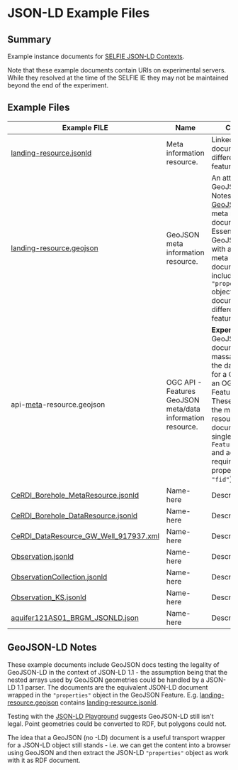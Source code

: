 # JSON-LD Example Files

## Summary
Example instance documents for [SELFIE JSON-LD Contexts](https://opengeospatial.github.io/ELFIE/contexts/elfie-2/).

Note that these example documents contain URIs on experimental servers. While they resolved at the time of the SELFIE IE they may not be maintained beyond the end of the experiment.

## Example Files

| Example FILE | Name | Comment | 
| ------------ | ------- | ------- | 
| [landing-resource.jsonld](https://opengeospatial.github.io/SELFIE/examples/landing-resource.jsonld) | Meta information resource. | Linked-feature documents for difference features: [[1](https://opengeospatial.github.io/SELFIE/examples/landing-resource-1.jsonld), [2](https://opengeospatial.github.io/SELFIE/examples/landing-resource-2.jsonld)] |
| [landing-resource.geojson](https://opengeospatial.github.io/SELFIE/examples/landing-resource.geojson) | GeoJSON meta information resource. | An attempt (see GeoJSON-LD Notes below) at a [GeoJSON-LD](https://geojson.org/geojson-ld/) meta resource document. Essentially a GeoJSON feature with a JSON-LD meta resource document included as the ```"properties"``` object. Multiple documents for difference features: [[1](https://opengeospatial.github.io/SELFIE/examples/landing-resource-1.geojson), [2](https://opengeospatial.github.io/SELFIE/examples/landing-resource-2.geojson), [3](https://opengeospatial.github.io/SELFIE/examples/landing-resource-3.geojson)] |
| api-[meta](https://opengeospatial.github.io/SELFIE/examples/api-landing-resource.geojson)-resource.geojson | OGC API - Features GeoJSON meta/data information resource. | **Experimental** A GeoJSON-LD document massaged to be the data source for a Collection in an OGC API - Features service. These combine all the meta or data resource documents into a single GeoJSON ```FeatureCollection``` and add some API required properties (e.g. ```"fid"```). |
| [CeRDI\_Borehole\_MetaResource.jsonld](https://opengeospatial.github.io/SELFIE/examples/CeRDI_Borehole_MetaResource.jsonld) | Name-here | Description-here |
| [CeRDI\_Borehole\_DataResource.jsonld](https://opengeospatial.github.io/SELFIE/examples/CeRDI_Borehole_DataResource.jsonld) | Name-here | Description-here |
[CeRDI_DataResource_GW_Well_917937.xml](https://opengeospatial.github.io/SELFIE/examples/CeRDI_DataResource_GW_Well_917937.xml) | Name-here | Description-here |
[Observation.jsonld](https://opengeospatial.github.io/SELFIE/examples/Observation.jsonld) | Name-here | Description-here |
[ObservationCollection.jsonld](https://opengeospatial.github.io/SELFIE/examples/ObservationCollection.jsonld) | Name-here | Description-here |
[Observation_KS.jsonld](https://opengeospatial.github.io/SELFIE/examples/Observation_KS.jsonld) | Name-here | Description-here |
[aquifer121AS01_BRGM_JSONLD.json](https://opengeospatial.github.io/SELFIE/examples/fr/aquifer121AS01_BRGM_JSONLD.json) | Name-here | Description-here |

## GeoJSON-LD Notes
These example documents include GeoJSON docs testing the legality of GeoJSON-LD in the context of JSON-LD 1.1 - the
assumption being that the nested arrays used by GeoJSON geometries could be handled by a JSON-LD 1.1 parser. The
documents are the equivalent JSON-LD document wrapped in the ```"properties"``` object in the GeoJSON Feature. E.g.
[landing-resource.geojson](https://opengeospatial.github.io/SELFIE/examples/landing-resource.geojson) contains
[landing-resource.jsonld](https://opengeospatial.github.io/SELFIE/examples/landing-resource.jsonld).

Testing with the [JSON-LD Playground](https://json-ld.org/playground/) suggests GeoJSON-LD still isn't legal. Point
geometries could be converted to RDF, but polygons could not.

The idea that a GeoJSON (no -LD) document is a useful transport wrapper for a JSON-LD object still stands - i.e. we can
get the content into a browser using GeoJSON and then extract the JSON-LD ```"properties"``` object as work with it as
RDF document.